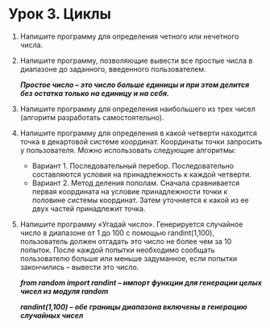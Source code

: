 # Урок 3. Циклы 
1. Напишите программу для определения четного или нечетного числа. 
2. Напишите программу, позволяющие вывести все простые числа в диапазоне до заданного, введенного пользователем. 

	***Простое число – это число больше единицы и при этом делится без остатка только на единицу и на себя.***
3. Напишите программу для определения наибольшего из трех чисел (алгоритм разработать самостоятельно). 
4. Напишите программу для определения в какой четверти находится точка в декартовой системе координат. Координаты точки запросить у пользователя. Можно использовать следующие алгоритмы:
	- Вариант 1. Последовательный перебор. Последовательно составляются условия на принадлежность к каждой четверти. 
	- Вариант 2. Метод деления пополам. Сначала сравнивается первая координата на 
условие принадлежности точки к половине системы координат. Затем уточняется к какой из ее двух частей принадлежит точка. 
5. Напишите программу «Угадай число». Генерируется случайное число в диапазоне от 1 до 100 с помощью randint(1,100), пользователь должен отгадать это число не более чем за 10 попыток. После каждой попытки необходимо сообщать пользователю больше или меньше задуманное, если попытки закончились – вывести это число.

	***from random import randint – импорт функции для генерации целых чисел из модуля random***
	
	***randint(1,100) – обе границы диапазона включены в генерацию случайных чисел***
